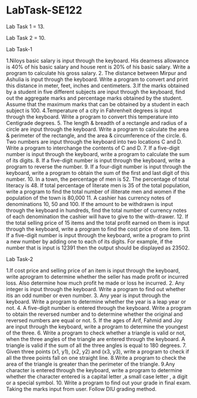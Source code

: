 # LabTask-SE122
Lab Task 1 = 13.

Lab Task 2 = 10.


Lab Task-1

1.Niloys basic salary is input through the keyboard. His dearness allowance is 40% of his basic salary and house rent is 20% of his basic salary. Write a program to calculate his gross salary.
2. The distance between Mirpur and Ashulia is input through the keyboard. Write a program to convert and print this distance in meter, feet, inches and centimeters.
3.If the marks obtained by a student in five different subjects are input through the keyboard, find out the aggregate marks and percentage marks obtained by the student. Assume that the maximum marks that can be obtained by a student in each subject is 100.
4.Temperature of a city in Fahrenheit degrees is input through the keyboard. Write a program to convert this temperature into Centigrade degrees.
5. The length & breadth of a rectangle and radius of a circle are input through the keyboard. Write a program to calculate the area & perimeter of the rectangle, and the area & circumference of the circle.
6. Two numbers are input through the keyboard into two locations C and D. Write a program to interchange the contents of C and D.
7. If a five-digit number is input through the keyboard, write a program to calculate the sum of its digits.
8. If a five-digit number is input through the keyboard, write a program to reverse the number.
9. If a four-digit number is input through the keyboard, write a program to obtain the sum of the first and last digit of this number.
10. In a town, the percentage of men is 52. The percentage of total literacy is 48. If total percentage of literate men is 35 of the total population, write a program to find the total number of illiterate men and women if the population of the town is 80,000
11. A cashier has currency notes of denominations 10, 50 and 100. If the amount to be withdrawn is input through the keyboard in hundreds, find the total number of currency notes of each denomination the cashier will have to give to the with-drawer.
12. If the total selling price of 15 items and the total profit earned on them is input through the keyboard, write a program to find the cost price of one item.
13. If a five-digit number is input through the keyboard, write a program to print a new number by adding one to each of its digits. For example, if the number that is input is 12391 then the output should be displayed as 23502.


Lab Task-2

1.If cost price and selling price of an item is input through the keyboard, write aprogram to determine whether the seller has made profit or incurred loss. Also determine how much profit he made or loss he incurred.
2. Any integer is input through the keyboard. Write a program to find out whether itis an odd number or even number.
3. Any year is input through the keyboard. Write a program to determine whether the year is a leap year or not.
4. A five-digit number is entered through the keyboard. Write a program to obtain the reversed number and to determine whether the original and reversed numbers are equal or not.
5. If the ages of Arif, Fahmid and Joy are input through the keyboard, write a program to determine the youngest of the three.
6. Write a program to check whether a triangle is valid or not, when the three angles of the triangle are entered through the keyboard. A triangle is valid if the sum of all the three angles is equal to 180 degrees.
7. Given three points (x1, y1), (x2, y2) and (x3, y3), write a program to check if all the three points fall on one straight line.
8.Write a program to check the area of the triangle is greater than the perimeter of the triangle. 
9.Any character is entered through the keyboard, write a program to determine whether the character entered is a capital letter ,a small case letter , a digit or a special symbol.
10. Write a program to find out your grade in final exam. Taking the marks input from user. Follow DIU grading method.

